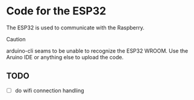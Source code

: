 # Code for the ESP32

The ESP32 is used to communicate with the Raspberry.

> [!CAUTION]
> arduino-cli seams to be unable to recognize the ESP32 WROOM. Use the Aruino IDE or anything else to upload the code.


## TODO

- [ ] do wifi connection handling
